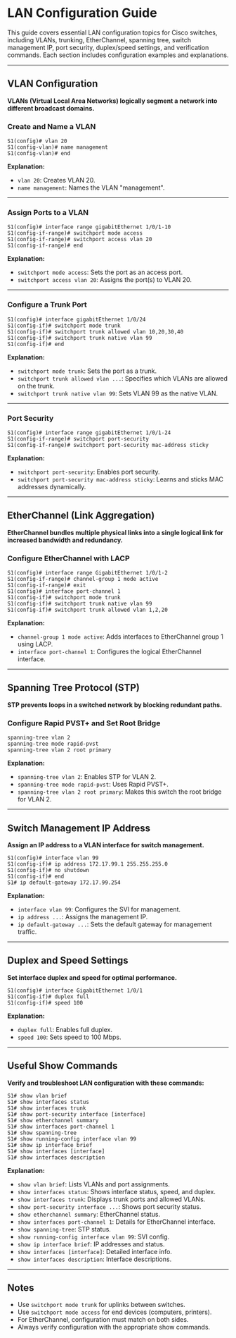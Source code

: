 # LAN Configuration Guide

This guide covers essential LAN configuration topics for Cisco switches, including VLANs, trunking, EtherChannel, spanning tree, switch management IP, port security, duplex/speed settings, and verification commands. Each section includes configuration examples and explanations.

---

## VLAN Configuration

**VLANs (Virtual Local Area Networks) logically segment a network into different broadcast domains.**

### Create and Name a VLAN

```
S1(config)# vlan 20
S1(config-vlan)# name management
S1(config-vlan)# end
```
**Explanation:**
- `vlan 20`: Creates VLAN 20.
- `name management`: Names the VLAN "management".

---

### Assign Ports to a VLAN

```
S1(config)# interface range gigabitEthernet 1/0/1-10
S1(config-if-range)# switchport mode access
S1(config-if-range)# switchport access vlan 20
S1(config-if-range)# end
```
**Explanation:**
- `switchport mode access`: Sets the port as an access port.
- `switchport access vlan 20`: Assigns the port(s) to VLAN 20.

---

### Configure a Trunk Port

```
S1(config)# interface gigabitEthernet 1/0/24
S1(config-if)# switchport mode trunk
S1(config-if)# switchport trunk allowed vlan 10,20,30,40
S1(config-if)# switchport trunk native vlan 99
S1(config-if)# end
```
**Explanation:**
- `switchport mode trunk`: Sets the port as a trunk.
- `switchport trunk allowed vlan ...`: Specifies which VLANs are allowed on the trunk.
- `switchport trunk native vlan 99`: Sets VLAN 99 as the native VLAN.

---

### Port Security

```
S1(config)# interface range gigabitEthernet 1/0/1-24
S1(config-if-range)# switchport port-security
S1(config-if-range)# switchport port-security mac-address sticky
```
**Explanation:**
- `switchport port-security`: Enables port security.
- `switchport port-security mac-address sticky`: Learns and sticks MAC addresses dynamically.

---

## EtherChannel (Link Aggregation)

**EtherChannel bundles multiple physical links into a single logical link for increased bandwidth and redundancy.**

### Configure EtherChannel with LACP

```
S1(config)# interface range GigabitEthernet 1/0/1-2
S1(config-if-range)# channel-group 1 mode active
S1(config-if-range)# exit
S1(config)# interface port-channel 1
S1(config-if)# switchport mode trunk
S1(config-if)# switchport trunk native vlan 99
S1(config-if)# switchport trunk allowed vlan 1,2,20
```
**Explanation:**
- `channel-group 1 mode active`: Adds interfaces to EtherChannel group 1 using LACP.
- `interface port-channel 1`: Configures the logical EtherChannel interface.

---

## Spanning Tree Protocol (STP)

**STP prevents loops in a switched network by blocking redundant paths.**

### Configure Rapid PVST+ and Set Root Bridge

```
spanning-tree vlan 2
spanning-tree mode rapid-pvst
spanning-tree vlan 2 root primary
```
**Explanation:**
- `spanning-tree vlan 2`: Enables STP for VLAN 2.
- `spanning-tree mode rapid-pvst`: Uses Rapid PVST+.
- `spanning-tree vlan 2 root primary`: Makes this switch the root bridge for VLAN 2.

---

## Switch Management IP Address

**Assign an IP address to a VLAN interface for switch management.**

```
S1(config)# interface vlan 99
S1(config-if)# ip address 172.17.99.1 255.255.255.0
S1(config-if)# no shutdown
S1(config-if)# end
S1# ip default-gateway 172.17.99.254
```
**Explanation:**
- `interface vlan 99`: Configures the SVI for management.
- `ip address ...`: Assigns the management IP.
- `ip default-gateway ...`: Sets the default gateway for management traffic.

---

## Duplex and Speed Settings

**Set interface duplex and speed for optimal performance.**

```
S1(config)# interface GigabitEthernet 1/0/1
S1(config-if)# duplex full
S1(config-if)# speed 100
```
**Explanation:**
- `duplex full`: Enables full duplex.
- `speed 100`: Sets speed to 100 Mbps.

---

## Useful Show Commands

**Verify and troubleshoot LAN configuration with these commands:**

```
S1# show vlan brief
S1# show interfaces status
S1# show interfaces trunk
S1# show port-security interface [interface]
S1# show etherchannel summary
S1# show interfaces port-channel 1
S1# show spanning-tree
S1# show running-config interface vlan 99
S1# show ip interface brief
S1# show interfaces [interface]
S1# show interfaces description
```
**Explanation:**
- `show vlan brief`: Lists VLANs and port assignments.
- `show interfaces status`: Shows interface status, speed, and duplex.
- `show interfaces trunk`: Displays trunk ports and allowed VLANs.
- `show port-security interface ...`: Shows port security status.
- `show etherchannel summary`: EtherChannel status.
- `show interfaces port-channel 1`: Details for EtherChannel interface.
- `show spanning-tree`: STP status.
- `show running-config interface vlan 99`: SVI config.
- `show ip interface brief`: IP addresses and status.
- `show interfaces [interface]`: Detailed interface info.
- `show interfaces description`: Interface descriptions.

---

## Notes

- Use `switchport mode trunk` for uplinks between switches.
- Use `switchport mode access` for end devices (computers, printers).
- For EtherChannel, configuration must match on both sides.
- Always verify configuration with the appropriate show commands.

